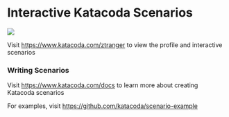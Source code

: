 # Interactive Katacoda Scenarios

[![](http://shields.katacoda.com/katacoda/ztranger/count.svg)](https://www.katacoda.com/ztranger "Get your profile on Katacoda.com")

Visit https://www.katacoda.com/ztranger to view the profile and interactive scenarios

### Writing Scenarios
Visit https://www.katacoda.com/docs to learn more about creating Katacoda scenarios

For examples, visit https://github.com/katacoda/scenario-example
